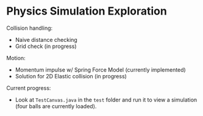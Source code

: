 # Physics Simulation Exploration

Collision handling:
- Naive distance checking
- Grid check (in progress)

Motion:
- Momentum impulse w/ Spring Force Model (currently implemented)
- Solution for 2D Elastic collision (in progress)

Current progress:
- Look at `TestCanvas.java` in the `test` folder and run it to view a simulation (four balls are currently loaded).
